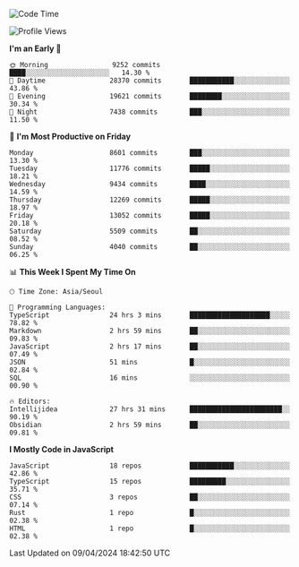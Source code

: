 <!--START_SECTION:waka-->
![Code Time](http://img.shields.io/badge/Code%20Time-5%2C882%20hrs%2010%20mins-blue)

![Profile Views](http://img.shields.io/badge/Profile%20Views-1-blue)

**I'm an Early 🐤** 

```text
🌞 Morning                9252 commits        ████░░░░░░░░░░░░░░░░░░░░░   14.30 % 
🌆 Daytime                28370 commits       ███████████░░░░░░░░░░░░░░   43.86 % 
🌃 Evening                19621 commits       ████████░░░░░░░░░░░░░░░░░   30.34 % 
🌙 Night                  7438 commits        ███░░░░░░░░░░░░░░░░░░░░░░   11.50 % 
```
📅 **I'm Most Productive on Friday** 

```text
Monday                   8601 commits        ███░░░░░░░░░░░░░░░░░░░░░░   13.30 % 
Tuesday                  11776 commits       █████░░░░░░░░░░░░░░░░░░░░   18.21 % 
Wednesday                9434 commits        ████░░░░░░░░░░░░░░░░░░░░░   14.59 % 
Thursday                 12269 commits       █████░░░░░░░░░░░░░░░░░░░░   18.97 % 
Friday                   13052 commits       █████░░░░░░░░░░░░░░░░░░░░   20.18 % 
Saturday                 5509 commits        ██░░░░░░░░░░░░░░░░░░░░░░░   08.52 % 
Sunday                   4040 commits        ██░░░░░░░░░░░░░░░░░░░░░░░   06.25 % 
```


📊 **This Week I Spent My Time On** 

```text
🕑︎ Time Zone: Asia/Seoul

💬 Programming Languages: 
TypeScript               24 hrs 3 mins       ████████████████████░░░░░   78.82 % 
Markdown                 2 hrs 59 mins       ██░░░░░░░░░░░░░░░░░░░░░░░   09.83 % 
JavaScript               2 hrs 17 mins       ██░░░░░░░░░░░░░░░░░░░░░░░   07.49 % 
JSON                     51 mins             █░░░░░░░░░░░░░░░░░░░░░░░░   02.84 % 
SQL                      16 mins             ░░░░░░░░░░░░░░░░░░░░░░░░░   00.90 % 

🔥 Editors: 
Intellijidea             27 hrs 31 mins      ███████████████████████░░   90.19 % 
Obsidian                 2 hrs 59 mins       ██░░░░░░░░░░░░░░░░░░░░░░░   09.81 % 
```

**I Mostly Code in JavaScript** 

```text
JavaScript               18 repos            ███████████░░░░░░░░░░░░░░   42.86 % 
TypeScript               15 repos            █████████░░░░░░░░░░░░░░░░   35.71 % 
CSS                      3 repos             ██░░░░░░░░░░░░░░░░░░░░░░░   07.14 % 
Rust                     1 repo              █░░░░░░░░░░░░░░░░░░░░░░░░   02.38 % 
HTML                     1 repo              █░░░░░░░░░░░░░░░░░░░░░░░░   02.38 % 
```




 Last Updated on 09/04/2024 18:42:50 UTC
<!--END_SECTION:waka-->
